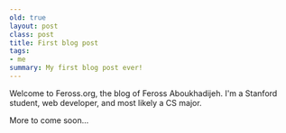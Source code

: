 ```yaml
---
old: true
layout: post
class: post
title: First blog post
tags:
- me
summary: My first blog post ever!
---
```


Welcome to Feross.org, the blog of Feross Aboukhadijeh. I'm a Stanford student, web developer, and most likely a CS major.

More to come soon...
